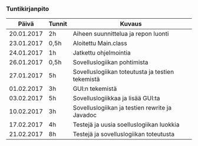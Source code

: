 ### Tuntikirjanpito
   Päivä   | Tunnit | Kuvaus
---------- | ------ | ------
20.01.2017 |   2h   | Aiheen suunnittelua ja repon luonti
23.01.2017 |  0,5h  | Aloitettu Main.class
24.01.2017 |   1h   | Jatkettu ohjelmointia
26.01.2017 |  0,5h  | Sovelluslogiikan pohtimista
27.01.2017 |   5h   | Sovelluslogiikan toteutusta ja testien tekemistä
01.02.2017 |   3h   | GUI:n tekemistä
03.02.2017 |   5h   | Sovelluslogiikkaa ja lisää GUI:ta
10.02.2017 |   3h   | Sovelluslogiikan ja testien rewrite ja Javadoc
17.02.2017 |   4h   | Testejä ja uusia soelluslogiikan luokkia
21.02.2017 |   8h   | Testejä ja sovelluslogiikan toteutusta
